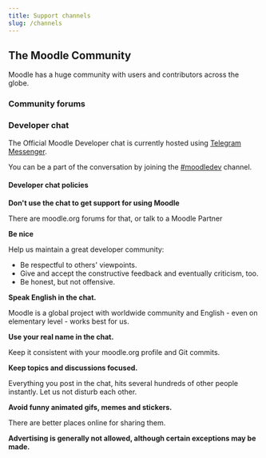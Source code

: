 ```yaml
---
title: Support channels
slug: /channels
---
```


## The Moodle Community

Moodle has a huge community with users and contributors across the globe.

### Community forums

### Developer chat

The Official Moodle Developer chat is currently hosted using [Telegram Messenger](https://telegram.org).

You can be a part of the conversation by joining the [#moodledev](https://telegram.me/moodledev) channel.

#### Developer chat policies

**Don't use the chat to get support for using Moodle**

There are moodle.org forums for that, or talk to a Moodle Partner

**Be nice**

Help us maintain a great developer community:

- Be respectful to others' viewpoints.
- Give and accept the constructive feedback and eventually criticism, too.
- Be honest, but not offensive.

**Speak English in the chat.**

Moodle is a global project with worldwide community and English - even on elementary level - works best for us.

**Use your real name in the chat.**

Keep it consistent with your moodle.org profile and Git commits.

**Keep topics and discussions focused.**

Everything you post in the chat, hits several hundreds of other people instantly. Let us not disturb each other.

**Avoid funny animated gifs, memes and stickers.**

There are better places online for sharing them.

**Advertising is generally not allowed, although certain exceptions may be made.**
